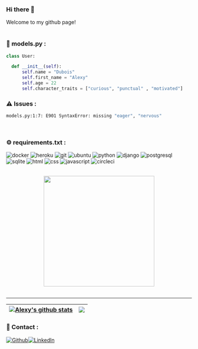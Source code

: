 ### Hi there 👋

<p>Welcome to my github page! </br> 
<br>

<h3>🧰 models.py :</h3>

```python
class User:

  def __init__(self):
      self.name = "Dubois"
      self.first_name = "Alexy"
      self.age = 22
      self.character_traits = ["curious", "punctual" , "motivated"]
```

<h3>⚠️ Issues :</h3>

```bash
models.py:1:7: E901 SyntaxError: missing "eager", "nervous"
```
<br>
<h3>⚙️ requirements.txt :</h3>

<p>
  <img alt="docker" src="https://img.shields.io/badge/-Docker-46a2f1?style=flat-square&logo=docker&logoColor=white" />
  <img alt="heroku" src="https://img.shields.io/badge/-Heroku-430098?style=flat-square&logo=heroku&logoColor=white" />
  <img alt="git" src="https://img.shields.io/badge/-Git-F05032?style=flat-square&logo=git&logoColor=white" />
  <img alt="ubuntu" src="https://img.shields.io/badge/Ubuntu-E95420?style=flat-square&logo=ubuntu&logoColor=white" />
  <img alt="python" src="https://img.shields.io/badge/Python-3776AB?style=flat-square&logo=python&logoColor=white" />
  <img alt="django" src="https://img.shields.io/badge/Django-092E20?style=flat-square&logo=django&logoColor=white" />
  <img alt="postgresql" src="https://img.shields.io/badge/PostgreSQL-316192?style=flat-square&logo=postgresql&logoColor=white" />
  <img alt="sqlite" src="https://img.shields.io/badge/SQLite-07405E?style=flat-square&logo=sqlite&logoColor=white" />
  <img alt="html" src="https://img.shields.io/badge/HTML-239120?style=flat-square&logo=html5&logoColor=white" />
  <img alt="css" src="https://img.shields.io/badge/CSS-239120?&style=flat-square&logo=css3&logoColor=white" />
  <img alt="javascript" src="https://img.shields.io/badge/JavaScript-323330?style=flat-square&logo=javascript&logoColor=F7DF1E" />
  <img alt="circleci" src="https://img.shields.io/badge/circleci-343434?style=flat-square&logo=circleci&logoColor=white" />
</p>
<br>
<div align="center">
    <img height="300px" src="https://activity-graph.herokuapp.com/graph?username=ale12d&theme=github"/>
</div>
<br>
<hr>

| <a href="https://github.com/anuraghazra/github-readme-stats"><img align="center" src="https://github-readme-stats.vercel.app/api?username=ale12d&show_icons=true&hide=stars,prs,contribs&include_all_commits=true&theme=dracula&hide_border=true" alt="Alexy's github stats" /></a> | <a href="https://github.com/anuraghazra/github-readme-stats"><img align="center" src="https://github-readme-stats.vercel.app/api/top-langs/?username=ale12d&layout=compact&theme=dracula&hide_border=true" /></a> |
| ------------- | ------------- |

<h3>🤝 Contact :</h3>
<p><a href="https://github.com/ale12d" target="_blank"><img alt="Github" src="https://img.shields.io/badge/GitHub-%2312100E.svg?&style=for-the-badge&logo=Github&logoColor=white" /></a><a href="https://www.linkedin.com/in/alexydubois/" target="_blank"><img alt="LinkedIn" src="https://img.shields.io/badge/linkedin-%230077B5.svg?&style=for-the-badge&logo=linkedin&logoColor=white" /></a></a>
</p>
